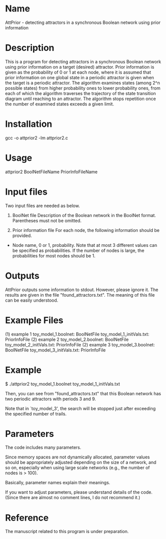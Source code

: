 # Name
AttPrior - detecting attractors in a synchronous Boolean network using prior information

# Description
This is a program for detecting attractors in a synchronous Boolean network using prior information on a target (desired) attractor.
Prior information is given as the probability of 0 or 1 at each node,
where it is assumed that prior information on one global state in a periodic attractor is given when the target is a periodic attractor.
The algorithm examines states (among 2^n possible states) from higher probability ones to lower probability ones, from each of which the algorithm 
traverses the trajectory of the state transition diagram until reaching to an attractor.
The algorithm stops repetition once the number of examined states exceeds a given limit.

# Installation 
gcc -o attprior2 -lm attprior2.c

# Usage
attprior2 BoolNetFileName PriorInfoFileName

# Input files
Two input files are needed as below.

1. BoolNet file
Description of the Boolean network in the BoolNet format.
Parentheses must not be omitted.

2. Prior information file
For each node, the following information should be provided.
- Node name, 0 or 1, probability.
Note that at most 3 different values can be specified as probabilities.
If the number of nodes is large, the probabilities for most nodes should be 1.

# Outputs
AttPrior outputs some information to stdout. However, please ignore it.
The results are given in the file "found_attractors.txt".
The meaning of this file can be easily understood. 

# Example Files
(1) example 1
toy_model_1.boolnet:  BoolNetFile
toy_model_1_initVals.txt: PriorInfoFile
(2) example 2
toy_model_2.boolnet:  BoolNetFile
toy_model_2_initVals.txt: PriorInfoFile
(2) example 3
toy_model_3.boolnet:  BoolNetFile
toy_model_3_initVals.txt: PriorInfoFile

# Example
$ ./attprior2 toy_model_1.boolnet toy_model_1_initVals.txt

Then, you can see from "found_attractors.txt"  that
this Boolean network has two periodic attractors with periods 3 and 9.

Note that in `toy_model_3', the search will be stopped just after
exceeding the specified number of trails.

# Parameters
The code includes many parameters.

Since memory spaces are not dynamically allocated, parameter values should be appropriately adjusted depending on the size of a network, and so on, especially when using large scale networks (e.g., the number of nodes is > 100).

Basically, parameter names explain their meanings.

If you want to adjust parameters, please understand details of the code.
(Since there are almost no comment lines, I do not recommend it.)

# Reference
The manuscript related to this program is under preparation.


